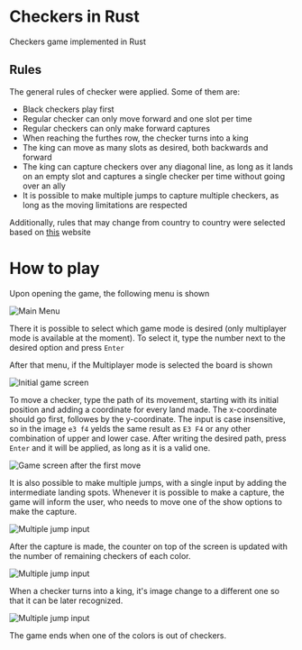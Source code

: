 # Checkers in Rust

Checkers game implemented in Rust

## Rules 

The general rules of checker were applied. Some of them are:

- Black checkers play first
- Regular checker can only move forward and one slot per time
- Regular checkers can only make forward captures
- When reaching the furthes row, the checker turns into a king
- The king can move as many slots as desired, both backwards and forward
- The king can capture checkers over any diagonal line, as long as it lands on an empty slot and captures a single checker per time without going over an ally
- It is possible to make multiple jumps to capture multiple checkers, as long as the moving limitations are respected

Additionally, rules that may change from country to country were selected based on [this](https://www.thesprucecrafts.com/play-checkers-using-standard-rules-409287) website

# How to play

Upon opening the game, the following menu is shown

![Main Menu](images/main_menu.png)

There it is possible to select which game mode is desired (only multiplayer mode is available at the moment). To select it, type the number next to the desired option and press `Enter`

After that menu, if the Multiplayer mode is selected the board is shown

![Initial game screen](images/game_screen_1.png)

To move a checker, type the path of its movement, starting with its initial position and adding a coordinate for every land made. The x-coordinate should go first, followes by the y-coordinate. The input is case insensitive, so in the image `e3 f4` yelds the same result as `E3 F4` or any other combination of upper and lower case. After writing the desired path, press `Enter` and it will be applied, as long as it is a valid one.

![Game screen after the first move](images/game_screen_2.png)

It is also possible to make multiple jumps, with a single input by adding the intermediate landing spots. Whenever it is possible to make a capture, the game will inform the user, who needs to move one of the show options to make the capture.

![Multiple jump input](images/game_screen_3.png)

After the capture is made, the counter on top of the screen is updated with the number of remaining checkers of each color.

![Multiple jump input](images/game_screen_4.png)

When a checker turns into a king, it's image change to a different one so that it can be later recognized.

![Multiple jump input](images/game_screen_5.png)

The game ends when one of the colors is out of checkers.